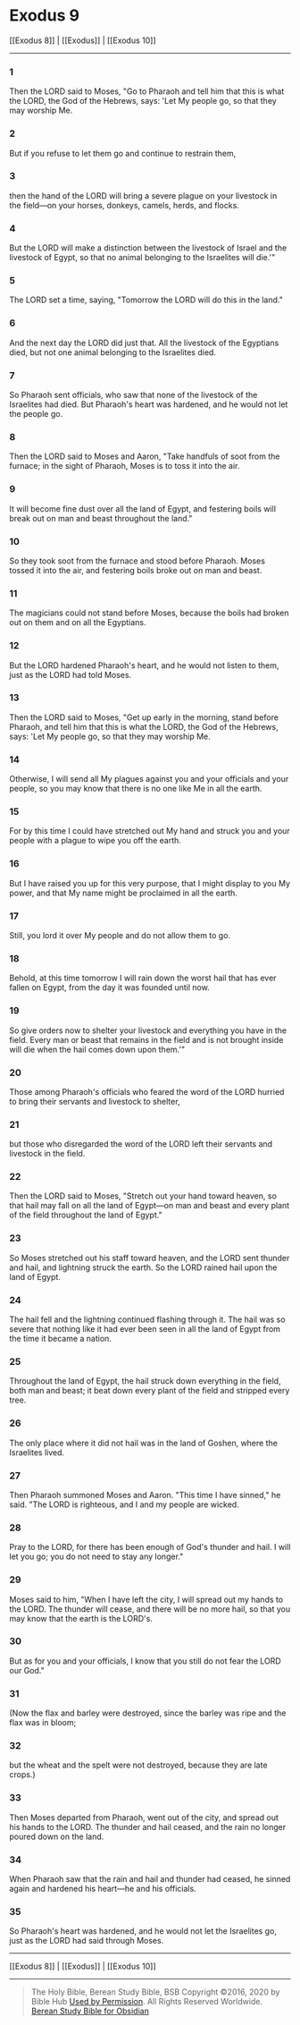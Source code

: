 # Exodus 9

[[Exodus 8]] | [[Exodus]] | [[Exodus 10]]

---

### 1
Then the LORD said to Moses, "Go to Pharaoh and tell him that this is what the LORD, the God of the Hebrews, says: 'Let My people go, so that they may worship Me.

### 2
But if you refuse to let them go and continue to restrain them,

### 3
then the hand of the LORD will bring a severe plague on your livestock in the field—on your horses, donkeys, camels, herds, and flocks.

### 4
But the LORD will make a distinction between the livestock of Israel and the livestock of Egypt, so that no animal belonging to the Israelites will die.'"

### 5
The LORD set a time, saying, "Tomorrow the LORD will do this in the land."

### 6
And the next day the LORD did just that. All the livestock of the Egyptians died, but not one animal belonging to the Israelites died.

### 7
So Pharaoh sent officials, who saw that none of the livestock of the Israelites had died. But Pharaoh's heart was hardened, and he would not let the people go.

### 8
Then the LORD said to Moses and Aaron, "Take handfuls of soot from the furnace; in the sight of Pharaoh, Moses is to toss it into the air.

### 9
It will become fine dust over all the land of Egypt, and festering boils will break out on man and beast throughout the land."

### 10
So they took soot from the furnace and stood before Pharaoh. Moses tossed it into the air, and festering boils broke out on man and beast.

### 11
The magicians could not stand before Moses, because the boils had broken out on them and on all the Egyptians.

### 12
But the LORD hardened Pharaoh's heart, and he would not listen to them, just as the LORD had told Moses.

### 13
Then the LORD said to Moses, "Get up early in the morning, stand before Pharaoh, and tell him that this is what the LORD, the God of the Hebrews, says: 'Let My people go, so that they may worship Me.

### 14
Otherwise, I will send all My plagues against you and your officials and your people, so you may know that there is no one like Me in all the earth.

### 15
For by this time I could have stretched out My hand and struck you and your people with a plague to wipe you off the earth.

### 16
But I have raised you up for this very purpose, that I might display to you My power, and that My name might be proclaimed in all the earth.

### 17
Still, you lord it over My people and do not allow them to go.

### 18
Behold, at this time tomorrow I will rain down the worst hail that has ever fallen on Egypt, from the day it was founded until now.

### 19
So give orders now to shelter your livestock and everything you have in the field. Every man or beast that remains in the field and is not brought inside will die when the hail comes down upon them.'"

### 20
Those among Pharaoh's officials who feared the word of the LORD hurried to bring their servants and livestock to shelter,

### 21
but those who disregarded the word of the LORD left their servants and livestock in the field.

### 22
Then the LORD said to Moses, "Stretch out your hand toward heaven, so that hail may fall on all the land of Egypt—on man and beast and every plant of the field throughout the land of Egypt."

### 23
So Moses stretched out his staff toward heaven, and the LORD sent thunder and hail, and lightning struck the earth. So the LORD rained hail upon the land of Egypt.

### 24
The hail fell and the lightning continued flashing through it. The hail was so severe that nothing like it had ever been seen in all the land of Egypt from the time it became a nation.

### 25
Throughout the land of Egypt, the hail struck down everything in the field, both man and beast; it beat down every plant of the field and stripped every tree.

### 26
The only place where it did not hail was in the land of Goshen, where the Israelites lived.

### 27
Then Pharaoh summoned Moses and Aaron. "This time I have sinned," he said. "The LORD is righteous, and I and my people are wicked.

### 28
Pray to the LORD, for there has been enough of God's thunder and hail. I will let you go; you do not need to stay any longer."

### 29
Moses said to him, "When I have left the city, I will spread out my hands to the LORD. The thunder will cease, and there will be no more hail, so that you may know that the earth is the LORD's.

### 30
But as for you and your officials, I know that you still do not fear the LORD our God."

### 31
(Now the flax and barley were destroyed, since the barley was ripe and the flax was in bloom;

### 32
but the wheat and the spelt were not destroyed, because they are late crops.)

### 33
Then Moses departed from Pharaoh, went out of the city, and spread out his hands to the LORD. The thunder and hail ceased, and the rain no longer poured down on the land.

### 34
When Pharaoh saw that the rain and hail and thunder had ceased, he sinned again and hardened his heart—he and his officials.

### 35
So Pharaoh's heart was hardened, and he would not let the Israelites go, just as the LORD had said through Moses.

---

[[Exodus 8]] | [[Exodus]] | [[Exodus 10]]

---

> The Holy Bible, Berean Study Bible, BSB
> Copyright &copy;2016, 2020 by Bible Hub
> [Used by Permission](https://berean.bible/terms.htm). All Rights Reserved Worldwide.
> [Berean Study Bible for Obsidian](https://github.com/gapmiss/berean-study-bible-for-obsidian)

